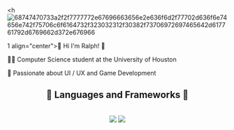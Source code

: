 

<h![68747470733a2f2f7777772e67696663656e2e636f6d2f77702d636f6e74656e742f75706c6f6164732f323032312f30382f73706972697465642d617761792d6769662d372e676966](https://github.com/icaruskb/icaruskb/assets/107133872/1e8ff3ed-5187-4e8f-bb44-5d05559857aa)

1 align="center">👋 Hi I'm Ralph! 👋</h1>
<div class = "left-aligned">
    <p>👨‍💻 Computer Science student at the University of Houston</p>
    <p>💭 Passionate about UI / UX and Game Development</p>
</div>

<h2 align="center">💫 Languages and Frameworks 💫</h2>
<br/>
<div align="center">
    <img src="https://skillicons.dev/icons?i=react,cpp,html,css,vscode,github,figma,git" />
    <img src="https://skillicons.dev/icons?i=nodejs,python,javascript,typescript" /><br>
</div>
